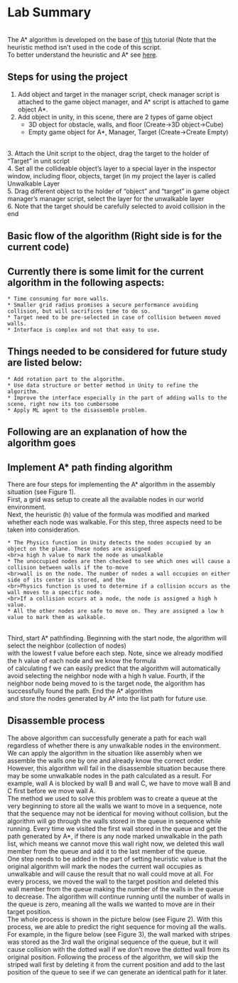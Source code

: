 # Lab Summary
<br>The A* algorithm is developed on the base of [this](https://www.youtube.com/watch?v=-L-WgKMFuhE&list=PLFt_AvWsXl0cq5Umv3pMC9SPnKjfp9eGW&index=1)
tutorial (Note that the heuristic method isn’t used in the code of this script.
<br>To better understand the heuristic and A* see [here](http://theory.stanford.edu/~amitp/GameProgramming/).
## Steps for using the project
1.	Add object and target in the manager script, check manager script is attached to the game object manager, and A* script is attached to game object A*.
2.	Add object in unity, in this scene, there are 2 types of game object
	* 3D object for obstacle, walls, and floor (Create->3D object->Cube)
	* Empty game object for A*, Manager, Target (Create->Create Empty)
	
<br>3.	Attach the Unit script to the object, drag the target to the holder of “Target” in unit script
<br>4.	Set all the collideable object’s layer to a special layer in the inspector window, including floor, objects, target (in my project the layer is called Unwalkable Layer
<br>5.	Drag different object to the holder of “object” and “target” in game object manager’s manager script, select the layer for the unwalkable layer
<br>6.	Note that the target should be carefully selected to avoid collision in the end
## Basic flow of the algorithm (Right side is for the current code)
## Currently there is some limit for the current algorithm in the following aspects:

	* Time consuming for more walls.
	* Smaller grid radius promises a secure performance avoiding collision, but will sacrifices time to do so.
	* Target need to be pre-selected in case of collision between moved walls.
	* Interface is complex and not that easy to use.
## Things needed to be considered for future study are listed below:

	* Add rotation part to the algorithm.
	* Use data structure or better method in Unity to refine the algorithm.
	* Improve the interface especially in the part of adding walls to the scene, right now its too cumbersome
	* Apply ML agent to the disassemble problem.
## Following are an explanation of how the algorithm goes
## Implement A* path finding algorithm

There are four steps for implementing the A* algorithm in the assembly situation (see Figure 1).
<br>First, a grid was setup to create all the available nodes in our world environment. 
<br>Next, the heuristic (h) value of the formula was modified and marked whether each node was walkable. For this step, three aspects need to be taken into consideration. 

	* The Physics function in Unity detects the nodes occupied by an object on the plane. These nodes are assigned 
	<br>a high h value to mark the node as unwalkable
	* The unoccupied nodes are then checked to see which ones will cause a collision between walls if the to-move 
	<br>wall is on the node. The number of nodes a wall occupies on either side of its center is stored, and the 
	<br>Physics function is used to determine if a collision occurs as the wall moves to a specific node. 
	<br>If a collision occurs at a node, the node is assigned a high h value.
	* All the other nodes are safe to move on. They are assigned a low h value to mark them as walkable.

<br>Third, start A* pathfinding. Beginning with the start node, the algorithm will select the neighbor (collection of nodes) 
<br> with the lowest f value before each step. Note, since we already modified the h value of each node and we know the formula
<br>of calculating f we can easily predict that the algorithm will automatically avoid selecting the neighbor node with a high h value. 
Fourth, if the neighbor node being moved to is the target node, the algorithm has successfully found the path. End the A* algorithm 
<br>and store the nodes generated by A* into the list path for future use.

## Disassemble process

The above algorithm can successfully generate a path for each wall regardless of whether there is any unwalkable nodes in the environment. We can apply the algorithm in the situation like assembly when we assemble the walls one by one and already know the correct order. However, this algorithm will fail in the disassemble situation because there may be some unwalkable nodes in the path calculated as a result. For example, wall A is blocked by wall B and wall C, we have to move wall B and C first before we move wall A. 
<br>The method we used to solve this problem was to create a queue at the very beginning to store all the walls we want to move in a sequence, note that the sequence may not be identical for moving without collision, but the algorithm will go through the walls stored in the queue in sequence while running. Every time we visited the first wall stored in the queue and get the path generated by A*, if there is any node marked unwalkable in the path list, which means we cannot move this wall right now, we deleted this wall member from the queue and add it to the last member of the queue.
<br>One step needs to be added in the part of setting heuristic value is that the original algorithm will mark the nodes the current wall occupies as unwalkable and will cause the result that no wall could move at all.
For every process, we moved the wall to the target position and deleted this wall member from the queue making the number of the walls in the queue to decrease. The algorithm will continue running until the number of walls in the queue is zero, meaning all the walls we wanted to move are in their target position. 
<br>The whole process is shown in the picture below (see Figure 2). With this process, we are able to predict the right sequence for moving all the walls. For example, in the figure below (see Figure 3), the wall marked with stripes was stored as the 3rd wall the original sequence of the queue, but it will cause collision with the dotted wall if we don’t move the dotted wall from its original position. Following the process of the algorithm, we will skip the striped wall first by deleting it from the current position and add to the last position of the queue to see if we can generate an identical path for it later.



